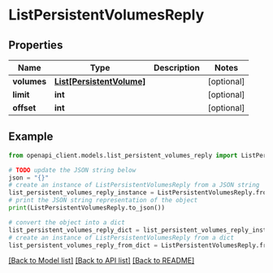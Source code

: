 # ListPersistentVolumesReply


## Properties

Name | Type | Description | Notes
------------ | ------------- | ------------- | -------------
**volumes** | [**List[PersistentVolume]**](PersistentVolume.md) |  | [optional] 
**limit** | **int** |  | [optional] 
**offset** | **int** |  | [optional] 

## Example

```python
from openapi_client.models.list_persistent_volumes_reply import ListPersistentVolumesReply

# TODO update the JSON string below
json = "{}"
# create an instance of ListPersistentVolumesReply from a JSON string
list_persistent_volumes_reply_instance = ListPersistentVolumesReply.from_json(json)
# print the JSON string representation of the object
print(ListPersistentVolumesReply.to_json())

# convert the object into a dict
list_persistent_volumes_reply_dict = list_persistent_volumes_reply_instance.to_dict()
# create an instance of ListPersistentVolumesReply from a dict
list_persistent_volumes_reply_from_dict = ListPersistentVolumesReply.from_dict(list_persistent_volumes_reply_dict)
```
[[Back to Model list]](../README.md#documentation-for-models) [[Back to API list]](../README.md#documentation-for-api-endpoints) [[Back to README]](../README.md)


